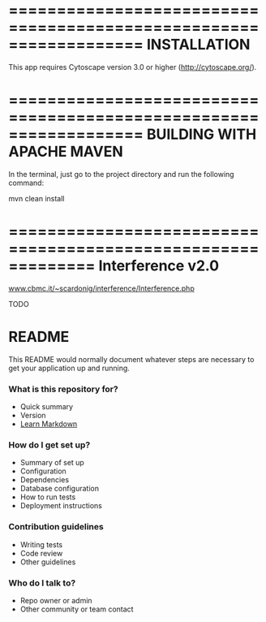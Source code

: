 ==================================================================
INSTALLATION
==================================================================

This app requires Cytoscape version 3.0 or higher (http://cytoscape.org/).

==================================================================
BUILDING WITH APACHE MAVEN
==================================================================

In the terminal, just go to the project directory and run the following command:

mvn clean install

=============================================================
Interference v2.0
=============================================================

www.cbmc.it/~scardonig/interference/Interference.php

TODO

# README #

This README would normally document whatever steps are necessary to get your application up and running.

### What is this repository for? ###

* Quick summary
* Version
* [Learn Markdown](https://bitbucket.org/tutorials/markdowndemo)

### How do I get set up? ###

* Summary of set up
* Configuration
* Dependencies
* Database configuration
* How to run tests
* Deployment instructions

### Contribution guidelines ###

* Writing tests
* Code review
* Other guidelines

### Who do I talk to? ###

* Repo owner or admin
* Other community or team contact